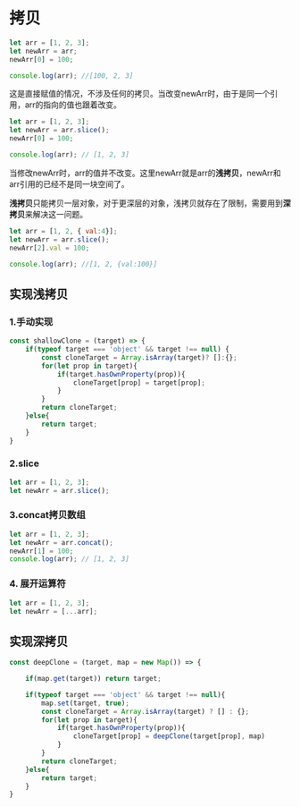 # 拷贝

```js
let arr = [1, 2, 3];
let newArr = arr;
newArr[0] = 100;

console.log(arr); //[100, 2, 3]
```
这是直接赋值的情况，不涉及任何的拷贝。当改变newArr时，由于是同一个引用，arr的指向的值也跟着改变。

```js
let arr = [1, 2, 3];
let newArr = arr.slice();
newArr[0] = 100;

console.log(arr); // [1, 2, 3]
```
当修改newArr时，arr的值并不改变。这里newArr就是arr的**浅拷贝**，newArr和arr引用的已经不是同一块空间了。

**浅拷贝**只能拷贝一层对象，对于更深层的对象，浅拷贝就存在了限制，需要用到**深拷贝**来解决这一问题。

```js
let arr = [1, 2, { val:4}];
let newArr = arr.slice();
newArr[2].val = 100;

console.log(arr); //[1, 2, {val:100}]
```

## 实现浅拷贝
### 1.手动实现
```js
const shallowClone = (target) => {
    if(typeof target === 'object' && target !== null) {
        const cloneTarget = Array.isArray(target)? []:{};
        for(let prop in target){
            if(target.hasOwnProperty(prop)){
                cloneTarget[prop] = target[prop];
            }
        }
        return cloneTarget;
    }else{
        return target;
    }
}
```

### 2.slice
```js
let arr = [1, 2, 3];
let newArr = arr.slice();
```

### 3.concat拷贝数组
```js
let arr = [1, 2, 3];
let newArr = arr.concat();
newArr[1] = 100;
console.log(arr); // [1, 2, 3]
```

### 4. 展开运算符
```js
let arr = [1, 2, 3];
let newArr = [...arr];
```

## 实现深拷贝
```js
const deepClone = (target, map = new Map()) => {

    if(map.get(target)) return target;

    if(typeof target === 'object' && target !== null){
        map.set(target, true);
        const cloneTarget = Array.isArray(target) ? [] : {};
        for(let prop in target){
            if(target.hasOwnProperty(prop)){
                cloneTarget[prop] = deepClone(target[prop], map)
            }
        }
        return cloneTarget;
    }else{
        return target;
    }
}
```